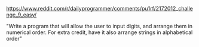 
https://www.reddit.com/r/dailyprogrammer/comments/pu1rf/2172012_challenge_9_easy/


"Write a program that will allow the user to input digits, and arrange them in numerical order.
For extra credit, have it also arrange strings in alphabetical order"